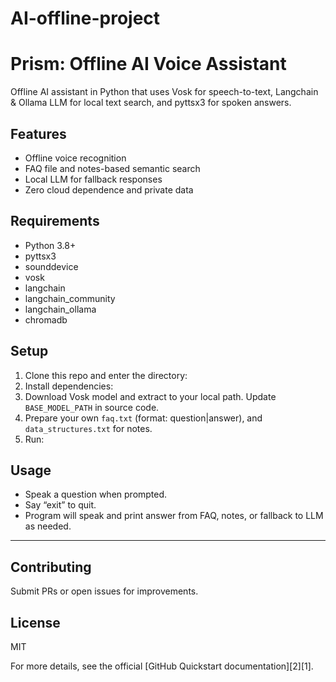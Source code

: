 # AI-offline-project

# Prism: Offline AI Voice Assistant

Offline AI assistant in Python that uses Vosk for speech-to-text, Langchain & Ollama LLM for local text search, and pyttsx3 for spoken answers.

## Features
- Offline voice recognition
- FAQ file and notes-based semantic search
- Local LLM for fallback responses
- Zero cloud dependence and private data

## Requirements
- Python 3.8+
- pyttsx3
- sounddevice
- vosk
- langchain
- langchain_community
- langchain_ollama
- chromadb

## Setup
1. Clone this repo and enter the directory:
2. Install dependencies:
3. Download Vosk model and extract to your local path. Update `BASE_MODEL_PATH` in source code.
4. Prepare your own `faq.txt` (format: question|answer), and `data_structures.txt` for notes.
5. Run:

## Usage
- Speak a question when prompted.
- Say “exit” to quit.
- Program will speak and print answer from FAQ, notes, or fallback to LLM as needed.

---

## Contributing
Submit PRs or open issues for improvements.

## License
MIT

For more details, see the official [GitHub Quickstart documentation][2][1].
